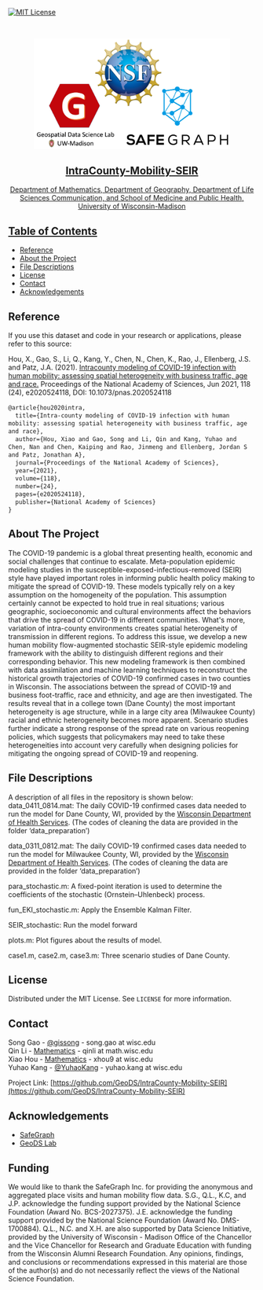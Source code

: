 [![MIT License][license-shield]][license-url]

<!-- PROJECT LOGO -->
<br />
<p align="center">
<a href="https://geods.geography.wisc.edu/">
    <img src="https://github.com/GeoDS/COVID19USFlows/raw/master/images/geods_safegraph_nsf_logo.jpg" alt="Logo" width="400">

  <h2 align="center">IntraCounty-Mobility-SEIR</h2>

  <p align="center">
Department of Mathematics, Department of Geography, Department of Life Sciences Communication, and School of Medicine and Public Health, 
University of Wisconsin-Madison
  </p>
</p>

<!-- TABLE OF CONTENTS -->
## Table of Contents

* [Reference](#reference)
* [About the Project](#about-the-project)
* [File Descriptions](#file-descriptions)
* [License](#license)
* [Contact](#contact)
* [Acknowledgements](#acknowledgements)

<!-- Reference -->
## Reference
If you use this dataset and code in your research or applications, please refer to this source:

Hou, X., Gao, S., Li, Q., Kang, Y., Chen, N., Chen, K., Rao, J., Ellenberg, J.S. and Patz, J.A. (2021). [Intracounty modeling of COVID-19 infection with human mobility: assessing spatial heterogeneity with business traffic, age and race.](https://www.pnas.org/content/118/24/e2020524118) Proceedings of the National Academy of Sciences, Jun 2021, 118 (24), e2020524118, DOI: 10.1073/pnas.2020524118

```
@article{hou2020intra,
  title={Intra-county modeling of COVID-19 infection with human mobility: assessing spatial heterogeneity with business traffic, age and race},
  author={Hou, Xiao and Gao, Song and Li, Qin and Kang, Yuhao and Chen, Nan and Chen, Kaiping and Rao, Jinmeng and Ellenberg, Jordan S and Patz, Jonathan A},
  journal={Proceedings of the National Academy of Sciences},
  year={2021},
  volume={118},
  number={24},
  pages={e2020524118},
  publisher={National Academy of Sciences}
}
```

<!-- ABOUT THE PROJECT -->
## About The Project


The COVID-19 pandemic is a global threat presenting health, economic and social challenges that continue to escalate. Meta-population epidemic modeling studies in the susceptible-exposed-infectious-removed (SEIR) style have played important roles in informing public health policy making to mitigate the spread of COVID-19. These models typically rely on a key assumption on the homogeneity of the population.  This assumption certainly cannot be expected to hold true in real situations; various geographic, socioeconomic and cultural environments affect the behaviors that drive the spread of COVID-19 in different communities. What's more, variation of intra-county environments creates spatial heterogeneity of transmission in different regions. To address this issue, we develop a new human mobility flow-augmented stochastic SEIR-style epidemic modeling framework with the ability to distinguish different regions and their corresponding behavior. This new modeling framework is then combined with data assimilation and machine learning techniques to reconstruct the historical growth trajectories of COVID-19 confirmed cases in two counties in Wisconsin. The associations between the spread of COVID-19 and business foot-traffic, race and ethnicity, and age are then investigated. The results reveal that in a college town (Dane County) the most important heterogeneity is age structure, while in a large city area (Milwaukee County) racial and ethnic heterogeneity becomes more apparent. Scenario studies further indicate a strong response of the spread rate on various reopening policies, which suggests that policymakers may need to take these heterogeneities into account very carefully when designing policies for mitigating the ongoing spread of COVID-19 and reopening. 

<!--
## Folder Structure
Data provided in this repository are separated into two folders <em>daily_flows</em> and <em>weekly_flows</em> to store daily flow data and weekly flow data.
The two folders are organized according to the geographic scale, where <em>ct2ct</em> indicates flows between census tract to census tract, <em>county2county</em> refers to flows between county to county, and <em>state2state</em> contains flow data originate from one state to others.
All files are stored in a csv format, which has been widely used for storing, transferring, and sharing data in the field of data science.
File names are formatted as <em>{data_type} \_ {spatial_scale}\_ {date}.csv</em>, e.g. <em>weekly_county2county_2020_03_02.csv</em> and <em>daily_state2state_2020_04_19.csv</em>.
Specifically, for weekly flow data, the dates in file name refers to the date of the Monday in that week but summarize all mobility flows in that week from Monday to Sunday.
Since the file size of flow data at census tract level exceeds the GitHub disk limit, each flow data file is split into 20 files, e.g. <em>weekly_ct2ct_2020_03_02_01.csv</em>.


The folders and files are organized as follows.   
```
project
|-- codes
|-- daily_flows
|   |-- state2state
|   |   |-- daily_state2state_2020_03_01.csv
|   |   |-- daily_state2state_2020_03_02.csv
|   |   `-- ...
|   |-- county2county
|   |   |-- daily_county2county_2020_03_01.csv
|   |   |-- daily_county2county_2020_03_02.csv
|   |   `-- ...
|   `-- ct2ct
|       |-- 2020_03_01
|       |   |-- daily_ct2ct_2020_03_01_01.csv
|       |   |-- daily_ct2ct_2020_03_01_02.csv
|       |   `-- ...
|       |-- 2020_03_02
|       |   |-- daily_ct2ct_2020_03_02_01.csv
|       |   |-- daily_ct2ct_2020_03_02_02.csv
|       |   `-- ...
|       `-- ...
`-- weekly_flows
|   |-- state2state
|   |   |-- weekly_state2state_2020_03_02.csv
|   |   |-- weekly_state2state_2020_03_09.csv
|   |   `-- ...
|   |-- county2county
|   |   |-- weekly_county2county_2020_03_02.csv
|   |   |-- weekly_county2county_2020_03_09.csv
|   |   `-- ...
|   `-- ct2ct
|       |-- 2020_03_02
|       |   |-- weekly_ct2ct_2020_03_02_01.csv
|       |   |-- weekly_ct2ct_2020_03_02_02.csv
|       |   `-- ...
|       |-- 2020_03_09
|       |   |-- weekly_ct2ct_2020_03_09_01.csv
|       |   |-- weekly_ct2ct_2020_03_09_02.csv
|       |   `-- ...
|       `-- ...
`-- weekly_country_flows
    |-- country2state
    |   |-- weekly_country2state_2020_03_02.csv
    |   |-- weekly_country2state_2020_03_09.csv
    |   `-- ...
    |-- country2county
    |   |-- weekly_country2county_2020_03_02.csv
    |   |-- weekly_country2county_2020_03_09.csv
    |   `-- ...
    `-- country2ct
        |-- weekly_country2ct_2020_03_02.csv
        |-- weekly_country2ct_2020_03_09.csv
        `-- ...
```
-->

## File Descriptions  
A description of all files in the repository is shown below:  
data_0411_0814.mat: The daily COVID-19 confirmed cases data needed to run the model for Dane County, WI, provided by the [Wisconsin Department of Health Services](https://data.dhsgis.wi.gov/datasets/covid-19-historical-data-by-census-tract/data?orderBy=GEOID). (The codes of cleaning the data are provided in the folder ‘data_preparation’)

data_0311_0812.mat: The daily COVID-19 confirmed cases data needed to run the model for Milwaukee County, WI, provided by the [Wisconsin Department of Health Services](https://data.dhsgis.wi.gov/datasets/covid-19-historical-data-by-census-tract/data?orderBy=GEOID). (The codes of cleaning the data are provided in the folder ‘data_preparation’)

para_stochastic.m: A fixed-point iteration is used to determine the coefficients of the stochastic (Ornstein–Uhlenbeck) process.

fun_EKI_stochastic.m: Apply the Ensemble Kalman Filter.

SEIR_stochastic: Run the model forward

plots.m: Plot figures about the results of model.

case1.m, case2.m, case3.m: Three scenario studies of Dane County.


<!-- LICENSE -->
## License

Distributed under the MIT License. See `LICENSE` for more information.



<!-- CONTACT -->
## Contact

Song Gao - [@gissong](https://twitter.com/gissong) - song.gao at wisc.edu  </br>
Qin Li - [Mathematics](http://www.math.wisc.edu/~qinli/index.html) - qinli at math.wisc.edu </br>
Xiao Hou - [Mathematics](https://www.math.wisc.edu/grad-students) - xhou9 at wisc.edu  </br>
Yuhao Kang - [@YuhaoKang](https://twitter.com/YuhaoKang) - yuhao.kang at wisc.edu  </br>

Project Link: [https://github.com/GeoDS/IntraCounty-Mobility-SEIR](https://github.com/GeoDS/IntraCounty-Mobility-SEIR)  



<!-- ACKNOWLEDGEMENTS -->
## Acknowledgements
* [SafeGraph](https://www.safegraph.com/)
* [GeoDS Lab](https://geods.geography.wisc.edu/)

## Funding
We would like to thank the SafeGraph Inc. for providing the anonymous and aggregated place visits and human mobility flow data. S.G., Q.L., K.C, and J.P. acknowledge the funding support provided by the National Science Foundation (Award No. BCS-2027375). J.E. acknowledge the funding support provided by the National Science Foundation (Award No. DMS-1700884). Q.L., N.C. and X.H. are also supported by Data Science Initiative, provided by the University of Wisconsin - Madison Office of the Chancellor and the Vice Chancellor for Research and Graduate Education with funding from the Wisconsin Alumni Research Foundation. Any opinions, findings, and conclusions or recommendations expressed in this material are those of the author(s) and do not necessarily reflect the views of the National Science Foundation.

<!-- MARKDOWN LINKS & IMAGES -->
[license-shield]: https://img.shields.io/github/license/othneildrew/Best-README-Template.svg?style=flat-square
[license-url]: https://github.com/GeoDS/COVID19USFlows/blob/master/LICENSE.txt
